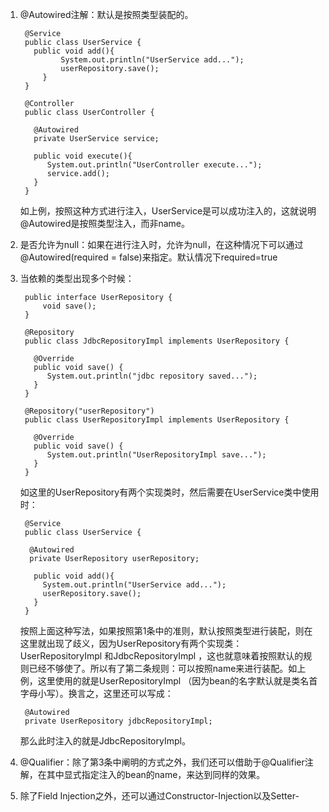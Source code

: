 1. @Autowired注解：默认是按照类型装配的。

	    @Service  
		public class UserService {  
		  public void add(){  
		        System.out.println("UserService add...");  
		        userRepository.save();  
		    }  
		}
	
		@Controller  
		public class UserController {  
		  
		  @Autowired  
		  private UserService service;  
		  
		  public void execute(){  
		     System.out.println("UserController execute...");  
		     service.add();  
		  }  
		}
	  如上例，按照这种方式进行注入，UserService是可以成功注入的，这就说明@Autowired是按照类型注入，而非name。
2. 是否允许为null：如果在进行注入时，允许为null，在这种情况下可以通过@Autowired(required = false)来指定。默认情况下required=true
3. 当依赖的类型出现多个时候：

		public interface UserRepository {  
		    void save();  
		}
		
		@Repository  
		public class JdbcRepositoryImpl implements UserRepository {  
		  
		  @Override  
		  public void save() {  
		     System.out.println("jdbc repository saved...");  
		  }  
		}
		
		@Repository("userRepository")  
		public class UserRepositoryImpl implements UserRepository {  
		  
		  @Override  
		  public void save() {  
		     System.out.println("UserRepositoryImpl save...");  
		  }  
		}
	如这里的UserRepository有两个实现类时，然后需要在UserService类中使用时：

		@Service  
		public class UserService {  
		  
		 @Autowired  
		 private UserRepository userRepository;  
		 
		  public void add(){  
		    System.out.println("UserService add...");  
		    userRepository.save();  
		  }  
		}
	按照上面这种写法，如果按照第1条中的准则，默认按照类型进行装配，则在这里就出现了歧义，因为UserRepository有两个实现类：UserRepositoryImpl 和JdbcRepositoryImpl ，这也就意味着按照默认的规则已经不够使了。所以有了第二条规则：可以按照name来进行装配。如上例，这里使用的就是UserRepositoryImpl （因为bean的名字默认就是类名首字母小写）。换言之，这里还可以写成：

		@Autowired  
		private UserRepository jdbcRepositoryImpl;
	那么此时注入的就是JdbcRepositoryImpl。
4. @Qualifier：除了第3条中阐明的方式之外，我们还可以借助于@Qualifier注解，在其中显式指定注入的bean的name，来达到同样的效果。
5. 除了Field Injection之外，还可以通过Constructor-Injection以及Setter- 
<!--stackedit_data:
eyJoaXN0b3J5IjpbNzQ5NTMzMTIzLDEyOTAwMjQwODUsLTIwOD
g3NDY2MTJdfQ==
-->